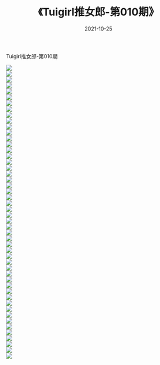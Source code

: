 ﻿---
layout: post
title:  《Tuigirl推女郎-第010期》
date:   2021-10-25
img: http://imgx.orgx.ga/漏D/网络美图/2021/Tuigirl推女郎-第010期/000.jpg
categories: [美女, 清纯, 唯美]
---

Tuigirl推女郎-第010期

  ![](http://imgx.orgx.ga/漏D/网络美图/2021/Tuigirl推女郎-第010期/001.jpg) <br> ![](http://imgx.orgx.ga/漏D/网络美图/2021/Tuigirl推女郎-第010期/002.jpg) <br> ![](http://imgx.orgx.ga/漏D/网络美图/2021/Tuigirl推女郎-第010期/003.jpg) <br> ![](http://imgx.orgx.ga/漏D/网络美图/2021/Tuigirl推女郎-第010期/004.jpg) <br> ![](http://imgx.orgx.ga/漏D/网络美图/2021/Tuigirl推女郎-第010期/005.jpg) <br> ![](http://imgx.orgx.ga/漏D/网络美图/2021/Tuigirl推女郎-第010期/006.jpg) <br> ![](http://imgx.orgx.ga/漏D/网络美图/2021/Tuigirl推女郎-第010期/007.jpg) <br> ![](http://imgx.orgx.ga/漏D/网络美图/2021/Tuigirl推女郎-第010期/008.jpg) <br> ![](http://imgx.orgx.ga/漏D/网络美图/2021/Tuigirl推女郎-第010期/009.jpg) <br> ![](http://imgx.orgx.ga/漏D/网络美图/2021/Tuigirl推女郎-第010期/010.jpg) <br> ![](http://imgx.orgx.ga/漏D/网络美图/2021/Tuigirl推女郎-第010期/011.jpg) <br> ![](http://imgx.orgx.ga/漏D/网络美图/2021/Tuigirl推女郎-第010期/012.jpg) <br> ![](http://imgx.orgx.ga/漏D/网络美图/2021/Tuigirl推女郎-第010期/013.jpg) <br> ![](http://imgx.orgx.ga/漏D/网络美图/2021/Tuigirl推女郎-第010期/014.jpg) <br> ![](http://imgx.orgx.ga/漏D/网络美图/2021/Tuigirl推女郎-第010期/015.jpg) <br> ![](http://imgx.orgx.ga/漏D/网络美图/2021/Tuigirl推女郎-第010期/016.jpg) <br> ![](http://imgx.orgx.ga/漏D/网络美图/2021/Tuigirl推女郎-第010期/017.jpg) <br> ![](http://imgx.orgx.ga/漏D/网络美图/2021/Tuigirl推女郎-第010期/018.jpg) <br> ![](http://imgx.orgx.ga/漏D/网络美图/2021/Tuigirl推女郎-第010期/019.jpg) <br> ![](http://imgx.orgx.ga/漏D/网络美图/2021/Tuigirl推女郎-第010期/020.jpg) <br> ![](http://imgx.orgx.ga/漏D/网络美图/2021/Tuigirl推女郎-第010期/021.jpg) <br> ![](http://imgx.orgx.ga/漏D/网络美图/2021/Tuigirl推女郎-第010期/022.jpg) <br> ![](http://imgx.orgx.ga/漏D/网络美图/2021/Tuigirl推女郎-第010期/023.jpg) <br> ![](http://imgx.orgx.ga/漏D/网络美图/2021/Tuigirl推女郎-第010期/024.jpg) <br> ![](http://imgx.orgx.ga/漏D/网络美图/2021/Tuigirl推女郎-第010期/025.jpg) <br> ![](http://imgx.orgx.ga/漏D/网络美图/2021/Tuigirl推女郎-第010期/026.jpg) <br> ![](http://imgx.orgx.ga/漏D/网络美图/2021/Tuigirl推女郎-第010期/027.jpg) <br> ![](http://imgx.orgx.ga/漏D/网络美图/2021/Tuigirl推女郎-第010期/028.jpg) <br> ![](http://imgx.orgx.ga/漏D/网络美图/2021/Tuigirl推女郎-第010期/029.jpg) <br> ![](http://imgx.orgx.ga/漏D/网络美图/2021/Tuigirl推女郎-第010期/030.jpg) <br> ![](http://imgx.orgx.ga/漏D/网络美图/2021/Tuigirl推女郎-第010期/031.jpg) <br> ![](http://imgx.orgx.ga/漏D/网络美图/2021/Tuigirl推女郎-第010期/032.jpg) <br> ![](http://imgx.orgx.ga/漏D/网络美图/2021/Tuigirl推女郎-第010期/033.jpg) <br> ![](http://imgx.orgx.ga/漏D/网络美图/2021/Tuigirl推女郎-第010期/034.jpg) <br> ![](http://imgx.orgx.ga/漏D/网络美图/2021/Tuigirl推女郎-第010期/035.jpg) <br> ![](http://imgx.orgx.ga/漏D/网络美图/2021/Tuigirl推女郎-第010期/036.jpg) <br> ![](http://imgx.orgx.ga/漏D/网络美图/2021/Tuigirl推女郎-第010期/037.jpg) <br> ![](http://imgx.orgx.ga/漏D/网络美图/2021/Tuigirl推女郎-第010期/038.jpg) <br> ![](http://imgx.orgx.ga/漏D/网络美图/2021/Tuigirl推女郎-第010期/039.jpg) <br> ![](http://imgx.orgx.ga/漏D/网络美图/2021/Tuigirl推女郎-第010期/040.jpg) <br> ![](http://imgx.orgx.ga/漏D/网络美图/2021/Tuigirl推女郎-第010期/041.jpg) <br> ![](http://imgx.orgx.ga/漏D/网络美图/2021/Tuigirl推女郎-第010期/042.jpg) <br> ![](http://imgx.orgx.ga/漏D/网络美图/2021/Tuigirl推女郎-第010期/043.jpg) <br> ![](http://imgx.orgx.ga/漏D/网络美图/2021/Tuigirl推女郎-第010期/044.jpg) <br> ![](http://imgx.orgx.ga/漏D/网络美图/2021/Tuigirl推女郎-第010期/045.jpg) <br> ![](http://imgx.orgx.ga/漏D/网络美图/2021/Tuigirl推女郎-第010期/046.jpg) <br> ![](http://imgx.orgx.ga/漏D/网络美图/2021/Tuigirl推女郎-第010期/047.jpg) <br> ![](http://imgx.orgx.ga/漏D/网络美图/2021/Tuigirl推女郎-第010期/048.jpg) <br> ![](http://imgx.orgx.ga/漏D/网络美图/2021/Tuigirl推女郎-第010期/049.jpg) <br> ![](http://imgx.orgx.ga/漏D/网络美图/2021/Tuigirl推女郎-第010期/050.jpg) <br>